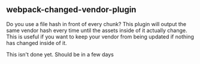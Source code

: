 ## webpack-changed-vendor-plugin

Do you use a file hash in front of every chunk? This plugin will output the same vendor hash every time until the assets inside of it actually change. This is useful if you want to keep your vendor from being updated if nothing has changed inside of it.

This isn't done yet. Should be in a few days

